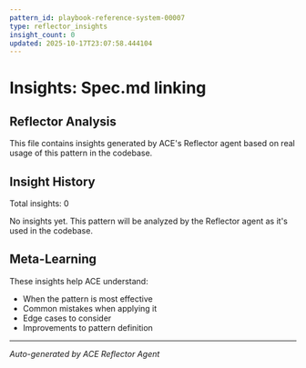 ```yaml
---
pattern_id: playbook-reference-system-00007
type: reflector_insights
insight_count: 0
updated: 2025-10-17T23:07:58.444104
---
```

# Insights: Spec.md linking

## Reflector Analysis

This file contains insights generated by ACE's Reflector agent based on real usage of this pattern in the codebase.

## Insight History

Total insights: 0

No insights yet. This pattern will be analyzed by the Reflector agent as it's used in the codebase.

## Meta-Learning

These insights help ACE understand:
- When the pattern is most effective
- Common mistakes when applying it
- Edge cases to consider
- Improvements to pattern definition

---

*Auto-generated by ACE Reflector Agent*
